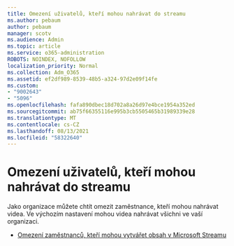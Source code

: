 ```yaml
---
title: Omezení uživatelů, kteří mohou nahrávat do streamu
ms.author: pebaum
author: pebaum
manager: scotv
ms.audience: Admin
ms.topic: article
ms.service: o365-administration
ROBOTS: NOINDEX, NOFOLLOW
localization_priority: Normal
ms.collection: Adm_O365
ms.assetid: ef2df989-8539-48b5-a324-97d2e09f14fe
ms.custom:
- "9002643"
- "5096"
ms.openlocfilehash: fafa890dbec18d702a8a26d97e4bce1954a352ed
ms.sourcegitcommit: ab75f66355116e995b3cb5505465b31989339e28
ms.translationtype: MT
ms.contentlocale: cs-CZ
ms.lasthandoff: 08/13/2021
ms.locfileid: "58322640"
---
```

# <a name="restrict-users-who-can-upload-to-stream"></a>Omezení uživatelů, kteří mohou nahrávat do streamu

Jako organizace můžete chtít omezit zaměstnance, kteří mohou nahrávat videa. Ve výchozím nastavení mohou videa nahrávat všichni ve vaší organizaci.

- [Omezení zaměstnanců, kteří mohou vytvářet obsah v Microsoft Streamu](https://docs.microsoft.com/stream/restrict-uploaders)
